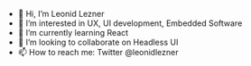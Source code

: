 - 👋 Hi, I’m Leonid Lezner
- 👀 I’m interested in UX, UI development, Embedded Software
- 🌱 I’m currently learning React
- 💞️ I’m looking to collaborate on Headless UI
- 📫 How to reach me: Twitter @leonidlezner
